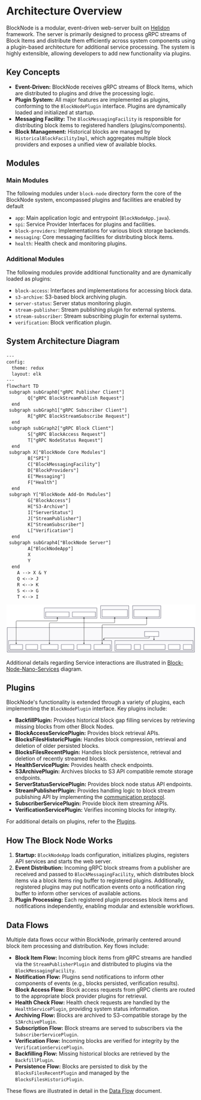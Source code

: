 # Architecture Overview

BlockNode is a modular, event-driven web-server built on [Helidon](https://helidon.io/) framework.
The server is primarily designed to process gRPC streams of Block Items and distribute them efficiently across system
components using a plugin-based architecture for additional service processing.
The system is highly extensible, allowing developers to add new functionality via plugins.

## Key Concepts

- **Event-Driven:** BlockNode receives gRPC streams of Block Items, which are distributed to plugins and drive the processing logic.
- **Plugin System:** All major features are implemented as plugins, conforming to the `BlockNodePlugin` interface. Plugins are dynamically loaded and initialized at startup.
- **Messaging Facility:** The `BlockMessagingFacility` is responsible for distributing block items to registered handlers (plugins/components).
- **Block Management:** Historical blocks are managed by `HistoricalBlockFacilityImpl`, which aggregates multiple block providers and exposes a unified view of available blocks.

## Modules
### Main Modules

The following modules under `block-node` directory form the core of the BlockNode system, encompassed plugins and facilities are enabled by default
- `app`: Main application logic and entrypoint (`BlockNodeApp.java`).
- `spi`: Service Provider Interfaces for plugins and facilities.
- `block-providers`: Implementations for various block storage backends.
- `messaging`: Core messaging facilities for distributing block items.
- `health`: Health check and monitoring plugins.

### Additional Modules

The following modules provide additional functionality and are dynamically loaded as plugins:
- `block-access`: Interfaces and implementations for accessing block data.
- `s3-archive`: S3-based block archiving plugin.
- `server-status`: Server status monitoring plugin.
- `stream-publisher`: Stream publishing plugin for external systems.
- `stream-subscriber`: Stream subscribing plugin for external systems.
- `verification`: Block verification plugin.

## System Architecture Diagram

```mermaid
---
config:
  theme: redux
  layout: elk
---
flowchart TD
 subgraph subGraph0["gRPC Publisher Client"]
        Q["gRPC BlockStreamPublish Request"]
  end
 subgraph subGraph1["gRPC Subscriber Client"]
        R["gRPC BlockStreamSubscribe Request"]
  end
 subgraph subGraph2["gRPC Block Client"]
        S["gRPC BlockAccess Request"]
        T["gRPC NodeStatus Request"]
  end
 subgraph X["BlockNode Core Modules"]
        B["SPI"]
        C["BlockMessagingFacility"]
        D["BlockProviders"]
        E["Messaging"]
        F["Health"]
  end
 subgraph Y["BlockNode Add-On Modules"]
        G["BlockAccess"]
        H["S3-Archive"]
        I["ServerStatus"]
        J["StreamPublisher"]
        K["StreamSubscriber"]
        L["Verification"]
  end
 subgraph subGraph4["BlockNode Server"]
        A["BlockNodeApp"]
        X
        Y
  end
    A --> X & Y
    Q <--> J
    R <--> K
    S <--> G
    T <--> I
```
![block-node-app-logic](./../../assets/block-node-app-logic.svg)

Additional details regarding Service interactions are illustrated in [Block-Node-Nano-Services](./../../assets/Block-Node-Nano-Services.svg) diagram.

## Plugins
BlockNode's functionality is extended through a variety of plugins, each implementing the `BlockNodePlugin` interface. Key plugins include:
- **BackfillPlugin:** Provides historical block gap filling services by retrieving missing blocks from other Block Nodes.
- **BlockAccessServicePlugin:** Provides block retrieval APIs.
- **BlocksFilesHistoricPlugin:** Handles block compression, retrieval and deletion of older persisted blocks.
- **BlocksFilesRecentPlugin:** Handles block persistence, retrieval and deletion of recently streamed blocks.
- **HealthServicePlugin:** Provides health check endpoints.
- **S3ArchivePlugin:** Archives blocks to S3 API compatible remote storage endpoints.
- **ServerStatusServicePlugin:** Provides block node status API endpoints.
- **StreamPublisherPlugin:** Provides handling logic to block stream publishing API by implementing the [communication protocol](./../../design/communication-protocol/README.md).
- **SubscriberServicePlugin:** Provide block item streaming APIs.
- **VerificationServicePlugin:** Verifies incoming blocks for integrity.

For additional details on plugins, refer to the [Plugins](./plugins.md).

## How The Block Node Works

1. **Startup:** `BlockNodeApp` loads configuration, initializes plugins, registers API services and starts the web server.
2. **Event Distribution:** Incoming gRPC block streams from a publisher are received and passed to `BlockMessagingFacility`,
   which distributes block items via a block items ring buffer to registered plugins. Additionally, registered plugins may
   put notification events onto a notification ring buffer to inform other services of available actions.
3. **Plugin Processing:** Each registered plugin processes block items and notifications independently, enabling modular and extensible workflows.

## Data Flows

Multiple data flows occur within BlockNode, primarily centered around block item processing and distribution. Key flows include:
- **Block Item Flow:** Incoming block items from gRPC streams are handled via the `StreamPublisherPlugin` and distributed to plugins via the `BlockMessagingFacility`.
- **Notification Flow:** Plugins send notifications to inform other components of events (e.g., blocks persisted, verification results).
- **Block Access Flow:** Block access requests from gRPC clients are routed to the appropriate block provider plugins for retrieval.
- **Health Check Flow:** Health check requests are handled by the `HealthServicePlugin`, providing system status information.
- **Archiving Flow:** Blocks are archived to S3-compatible storage by the `S3ArchivePlugin`.
- **Subscription Flow:** Block streams are served to subscribers via the `SubscriberServicePlugin`.
- **Verification Flow:** Incoming blocks are verified for integrity by the `VerificationServicePlugin`.
- **Backfilling Flow:** Missing historical blocks are retrieved by the `BackfillPlugin`.
- **Persistence Flow:** Blocks are persisted to disk by the `BlocksFilesRecentPlugin` and managed by the `BlocksFilesHistoricPlugin`.

These flows are illustrated in detail in the [Data Flow](data-flow.md) document.
